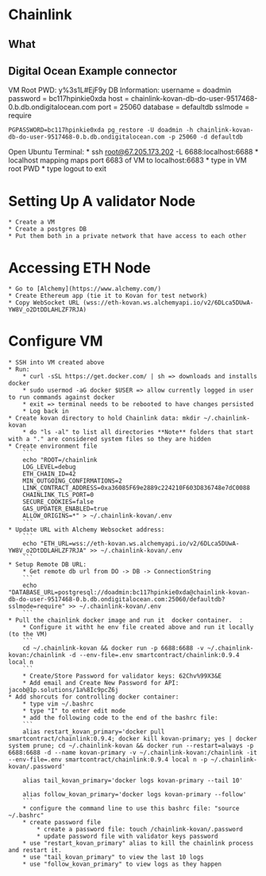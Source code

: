 # Chainlink

## What



## Digital Ocean Example connector
VM Root PWD: y%3s1L#EjF9y
DB Information: 
    username = doadmin
    password = bc117hpinkie0xda
    host = chainlink-kovan-db-do-user-9517468-0.b.db.ondigitalocean.com
    port = 25060
    database = defaultdb
    sslmode = require

    PGPASSWORD=bc117hpinkie0xda pg_restore -U doadmin -h chainlink-kovan-db-do-user-9517468-0.b.db.ondigitalocean.com -p 25060 -d defaultdb 

Open Ubuntu Terminal: 
    * ssh root@67.205.173.202 -L 6688:localhost:6688
        * localhost mapping maps port 6683 of VM to localhost:6683
    * type in VM root PWD
    * type logout to exit

# Setting Up A validator Node
    * Create a VM
    * Create a postgres DB
    * Put them both in a private network that have access to each other

# Accessing ETH Node
    * Go to [Alchemy](https://www.alchemy.com/)
    * Create Ethereum app (tie it to Kovan for test network)
    * Copy WebSocket URL (wss://eth-kovan.ws.alchemyapi.io/v2/6DLca5DUwA-YW8V_o2DtDDLAHLZF7RJA)

# Configure VM
    * SSH into VM created above
    * Run: 
        * curl -sSL https://get.docker.com/ | sh => downloads and installs docker
        * sudo usermod -aG docker $USER => allow currently logged in user to run commands against docker
        * exit => terminal needs to be rebooted to have changes persisted
        * Log back in
    * Create kovan directory to hold Chainlink data: mkdir ~/.chainlink-kovan
        * do "ls -al" to list all directories **Note** folders that start with a "." are considered system files so they are hidden
    * Create environment file
        ```
        echo "ROOT=/chainlink
        LOG_LEVEL=debug
        ETH_CHAIN_ID=42
        MIN_OUTGOING_CONFIRMATIONS=2
        LINK_CONTRACT_ADDRESS=0xa36085F69e2889c224210F603D836748e7dC0088
        CHAINLINK_TLS_PORT=0
        SECURE_COOKIES=false
        GAS_UPDATER_ENABLED=true
        ALLOW_ORIGINS=*" > ~/.chainlink-kovan/.env
        ```
    * Update URL with Alchemy Websocket address: 
        ```
        echo "ETH_URL=wss://eth-kovan.ws.alchemyapi.io/v2/6DLca5DUwA-YW8V_o2DtDDLAHLZF7RJA" >> ~/.chainlink-kovan/.env
        ```
    * Setup Remote DB URL:
        * Get remote db url from DO -> DB -> ConnectionString
        ```
        echo "DATABASE_URL=postgresql://doadmin:bc117hpinkie0xda@chainlink-kovan-db-do-user-9517468-0.b.db.ondigitalocean.com:25060/defaultdb?sslmode=require" >> ~/.chainlink-kovan/.env
        ```
    * Pull the chainlink docker image and run it  docker container.  : 
        * Configure it witht he env file created above and run it locally (to the VM)
        ```
        cd ~/.chainlink-kovan && docker run -p 6688:6688 -v ~/.chainlink-kovan:/chainlink -d --env-file=.env smartcontract/chainlink:0.9.4 local n
        ```
        * Create/Store Password for validator keys: 62Chv%99X3&E
        * Add email and Create New Password for API: jacob@1p.solutions/1a%8Ic9pcZ6j
    * Add shorcuts for controlling docker container:
        * type vim ~/.bashrc
        * type "I" to enter edit mode
        * add the following code to the end of the bashrc file: 
        ```
        alias restart_kovan_primary='docker pull smartcontract/chainlink:0.9.4; docker kill kovan-primary; yes | docker system prune; cd ~/.chainlink-kovan && docker run --restart=always -p 6688:6688 -d --name kovan-primary -v ~/.chainlink-kovan:/chainlink -it --env-file=.env smartcontract/chainlink:0.9.4 local n -p ~/.chainlink-kovan/.password'

        alias tail_kovan_primary='docker logs kovan-primary --tail 10'

        alias follow_kovan_primary='docker logs kovan-primary --follow'
        ```
        * configure the command line to use this bashrc file: "source ~/.bashrc"
        * create password file
            * create a password file: touch /chainlink-kovan/.password
            * update password file with validator keys password
        * use "restart_kovan_primary" alias to kill the chainlink process and restart it.
        * use "tail_kovan_primary" to view the last 10 logs 
        * use "follow_kovan_primary" to view logs as they happen
